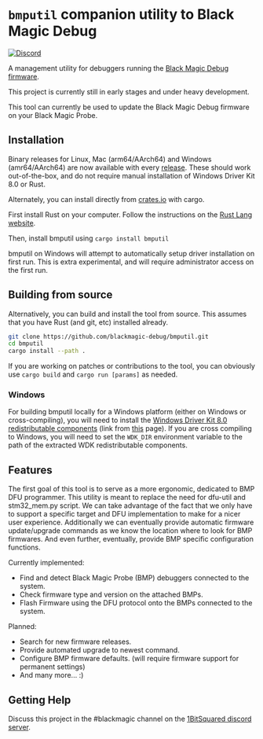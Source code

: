 # `bmputil` companion utility to Black Magic Debug

[![Discord](https://img.shields.io/discord/613131135903596547?logo=discord)](https://discord.gg/P7FYThy)

A management utility for debuggers running the [Black Magic Debug firmware](https://black-magic.org/).

This project is currently still in early stages and under heavy development.

This tool can currently be used to update the Black Magic Debug firmware on your Black Magic Probe.

## Installation

Binary releases for Linux, Mac (arm64/AArch64) and Windows (amr64/AArch64) are now available with every
[release](https://github.com/blackmagic-debug/bmputil/releases). These should work out-of-the-box,
and do not require manual installation of Windows Driver Kit 8.0 or Rust.

Alternately, you can install directly from [crates.io](https://crates.io/crates/bmputil) with cargo.

First install Rust on your computer. Follow the instructions on the [Rust Lang website](https://www.rust-lang.org/tools/install).

Then, install bmputil using `cargo install bmputil`

bmputil on Windows will attempt to automatically setup driver installation on first run.
This is extra experimental, and will require administrator access on the first run.

## Building from source

Alternatively, you can build and install the tool from source. This assumes that you have Rust (and
git, etc) installed already.

```sh
git clone https://github.com/blackmagic-debug/bmputil.git
cd bmputil
cargo install --path .
```

If you are working on patches or contributions to the tool, you can obviously use `cargo build` and
`cargo run [params]` as needed.

### Windows

For building bmputil locally for a Windows platform (either on Windows or cross-compiling), you will
need to install the [Windows Driver Kit 8.0 redistributable components](https://go.microsoft.com/fwlink/p/?LinkID=253170)
(link from [this](https://learn.microsoft.com/en-us/windows-hardware/drivers/other-wdk-downloads) page).
If you are cross compiling to Windows, you will need to set the `WDK_DIR` environment variable to
the path of the extracted WDK redistributable components.

## Features

The first goal of this tool is to serve as a more ergonomic, dedicated to BMP DFU programmer. This utility is meant to replace the need for dfu-util and stm32_mem.py script. We can take advantage of the fact that we only have to support a specific target and DFU implementation to make for a nicer user experience. Additionally we can eventually provide automatic firmware update/upgrade commands as we know the location where to look for BMP firmwares. And even further, eventually, provide BMP specific configuration functions.

Currently implemented:

* Find and detect Black Magic Probe (BMP) debuggers connected to the system.
* Check firmware type and version on the attached BMPs.
* Flash Firmware using the DFU protocol onto the BMPs connected to the system.

Planned:

* Search for new firmware releases.
* Provide automated upgrade to newest command.
* Configure BMP firmware defaults. (will require firmware support for permanent settings)
* And many more... :)

## Getting Help

Discuss this project in the #blackmagic channel on the [1BitSquared discord server](https://discord.gg/P7FYThy).

